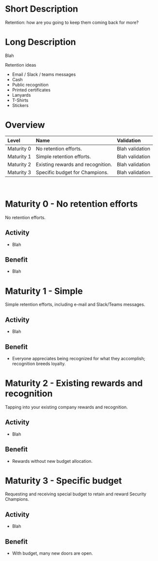 # Short Description
Retention: how are you going to keep them coming back for more?

# Long Description
Blah

Retention ideas
* Email / Slack / teams messages
* Cash
* Public recognition
* Printed certificates
* Lanyards
* T-Shirts
* Stickers

# Overview

| Level | Name | Validation |
|:---|:---|:---|
| Maturity 0 | No retention efforts. | Blah validation
| Maturity 1 | Simple retention efforts. | Blah validation
| Maturity 2 | Existing rewards and recognition. | Blah validation
| Maturity 3 | Specific budget for Champions. | Blah validation


&nbsp;
# Maturity 0 - No retention efforts
No retention efforts.
## Activity
* Blah
  
## Benefit
* Blah

# Maturity 1 - Simple
Simple retention efforts, including e-mail and Slack/Teams messages.
## Activity
* Blah 

## Benefit
* Everyone appreciates being recognized for what they accomplish; recognition breeds loyalty.

# Maturity 2 - Existing rewards and recognition
Tapping into your existing company rewards and recognition.
## Activity
* Blah

## Benefit
* Rewards without new budget allocation.

# Maturity 3 - Specific budget
Requesting and receiving special budget to retain and reward Security Champions.
## Activity
* Blah

## Benefit
* With budget, many new doors are open.